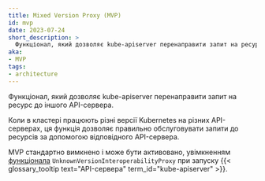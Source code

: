 ```yaml
---
title: Mixed Version Proxy (MVP)
id: mvp
date: 2023-07-24
short_description: >
  Функціонал, який дозволяє kube-apiserver перенаправити запит на ресурс до іншого API-сервера.
aka:
- MVP
tags:
- architecture
---
```


Функціонал, який дозволяє kube-apiserver перенаправити запит на ресурс до іншого API-сервера.

<!--more-->

Коли в кластері працюють різні версії Kubernetes на різних API-серверах, ця функція дозволяє правильно обслуговувати запити до ресурсів за допомогою відповідного API-сервера.

MVP стандартно вимкнено і може бути активовано, увімкненням [функціонала](/docs/reference/command-line-tools-reference/feature-gates/) `UnknownVersionInteroperabilityProxy` при запуску {{< glossary_tooltip text="API-сервера" term_id="kube-apiserver" >}}.

